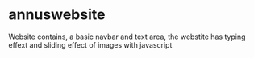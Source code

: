 # annuswebsite
Website contains, a basic navbar and text area, the webstite has typing effext and sliding effect of images with javascript
